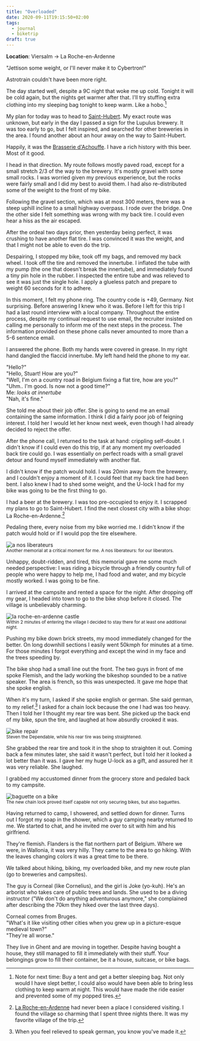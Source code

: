 ```yaml
---
title: "Overloaded"
date: 2020-09-11T19:15:50+02:00
tags:
  - journal
  - biketrip
draft: true
---
```


**Location**: Viersalm -> La Roche-en-Ardenne

"Jettison some weight, or I'll never make it to Cybertron!"

Astrotrain couldn't have been more right.

The day started well, despite a 9C night that woke me up cold. Tonight it will
be cold again, but the nights get warmer after that. I'll try stuffing extra
clothing into my sleeping bag tonight to keep warm. Like a hobo.[^1]

My plan for today was to head to
[Saint-Hubert](https://goo.gl/maps/8nqAhSxQXtDZ2f6G6). My exact route was
unknown, but early in the day I passed a sign for the Lupulus brewery. It was
too early to go, but I felt inspired, and searched for other breweries in the
area. I found another about an hour away on the way to Saint-Hubert.

Happily, it was the [Brasserie
d'Achouffe](https://chouffe.com/en/brewery-achouffe/). I have a rich history
with this beer. Most of it good.

I head in that direction. My route follows mostly paved road, except for a
small stretch 2/3 of the way to the brewery. It's mostly gravel with some small
rocks. I was worried given my previous experience, but the rocks were fairly
small and I did my best to avoid them. I had also re-distributed some of the
weight to the front of my bike.

Following the gravel section, which was at most 300 meters, there was a steep
uphill incline to a small highway overpass. I rode over the bridge. One the
other side I felt something was wrong with my back tire. I could even hear a
hiss as the air escaped.

After the ordeal two days prior, then yesterday being perfect, it was crushing
to have another flat tire. I was convinced it was the weight, and that I might
not be able to even do the trip.

Despairing, I stopped my bike, took off my bags, and removed my back wheel. I
took off the tire and removed the innertube. I inflated the tube with my pump
(the one that doesn't break the innertube), and immediately found a tiny pin
hole in the rubber. I inspected the entire tube and was relieved to see it was
just the single hole. I apply a glueless patch and prepare to weight 60 seconds
for it to adhere.

In this moment, I felt my phone ring. The country code is +49, Germany. Not
surprising. Before answering I knew who it was. Before I left for this trip I
had a last round interview with a local company. Throughout the entire process,
despite my continual request to use email, the recruiter insisted on calling me
personally to inform me of the next steps in the process. The information
provided on these phone calls never amounted to more than a 5-6 sentence email.

I answered the phone. Both my hands were covered in grease. In my right hand
dangled the flaccid innertube. My left hand held the phone to my ear.

"Hello?"<br>
"Hello, Stuart! How are you?"<br>
"Well, I'm on a country road in Belgium fixing a flat tire, how are you?"<br>
"Uhm.. I'm good. Is now not a good time?"<br>
Me: *looks at innertube*<br>
"Nah, it's fine."

She told me about their job offer. She is going to send me an email containing
the same information. I think I did a fairly poor job of feigning interest. I
told her I would let her know next week, even though I had already decided to
reject the offer.

After the phone call, I returned to the task at hand: crippling self-doubt. I
didn't know if I could even do this trip, if at any moment my overloaded back
tire could go. I was essentially on perfect roads with a small gravel detour
and found myself immediately with another flat.

I didn't know if the patch would hold. I was 20min away from the brewery, and I
couldn't enjoy a moment of it. I could feel that my back tire had been bent. I
also knew I had to shed some weight, and the U-lock I had for my bike was going
to be the first thing to go.

I had a beer at the brewery. I was too pre-occupied to enjoy it. I scrapped my
plans to go to Saint-Hubert. I find the next closest city with a bike shop: La
Roche-en-Ardenne.[^2]

Pedaling there, every noise from my bike worried me. I didn't know if the patch
would hold or if I would pop the tire elsewhere.

<img style="max-width: 100%; width: auto; height: auto;" src="/images/nos_liberateurs.jpg" alt="a nos liberateurs">
<figcaption><small>Another memorial at a critical moment for me. A nos liberateurs: for our liberators.</small></figcaption>

Unhappy, doubt-ridden, and tired, this memorial gave me some much needed
perspective: I was riding a bicycle through a friendly country full of people
who were happy to help me, I had food and water, and my bicycle mostly worked.
I was going to be fine.

I arrived at the campsite and rented a space for the night. After dropping off
my gear, I headed into town to go to the bike shop before it closed. The
village is unbelievably charming.

<img style="max-width: 100%; width: auto; height: auto;" src="/images/roche_castle.jpg" alt="la roche-en-ardenne castle">
<figcaption><small>Within 2 minutes of entering the village I decided to stay there for at least one additional night.</small></figcaption>

Pushing my bike down brick streets, my mood immediately changed for the better.
On long downhill sections I easily went 50kmph for minutes at a time. For those
minutes I forgot everything and except the wind in my face and the trees
speeding by.

The bike shop had a small line out the front. The two guys in front of me spoke
Flemish, and the lady working the bikeshop sounded to be a native speaker. The
area is french, so this was unexpected. It gave me hope that she spoke english.

When it's my turn, I asked if she spoke english or german. She said german, to
my relief.[^3] I asked for a chain lock because the one I had was too heavy.
Then I told her I thought my rear tire was bent. She picked up the back end of
my bike, spun the tire, and laughed at how absurdly crooked it was.

<img style="max-width: 100%; width: auto; height: auto;" src="/images/la_roche_bike.jpg" alt="bike repair">
<figcaption><small>Steven the Dependable, while his rear tire was being straightened.</small></figcaption>

She grabbed the rear tire and took it in the shop to straighten it out. Coming
back a few minutes later, she said it wasn't perfect, but I told her it looked
a lot better than it was. I gave her my huge U-lock as a gift, and assured her
it was very reliable. She laughed.

I grabbed my accustomed dinner from the grocery store and pedaled back to my campsite.

<img style="max-width: 100%; width: auto; height: auto;" src="/images/la_roche_bike_baguette.jpg" alt="baguette on a bike">
<figcaption><small>The new chain lock proved itself capable not only securing bikes, but also baguettes.</small></figcaption>

Having returned to camp, I showered, and settled down for dinner. Turns out I
forgot my soap in the shower, which a guy camping nearby returned to me. We
started to chat, and he invited me over to sit with him and his girlfriend.

They're flemish. Flanders is the flat northern part of Belgium. Where we were,
in Wallonia, it was very hilly. They came to the area to go hiking. With the
leaves changing colors it was a great time to be there.

We talked about hiking, biking, my overloaded bike, and my new route plan (go
to breweries and campsites).

The guy is Corneal (like Cornelius), and the girl is Joke (yo-kuh). He's an
arborist who takes care of public trees and lands. She used to be a diving
instructor ("We don't do anything adventurous anymore," she complained after
describing the 70km they hiked over the last three days).

Corneal comes from Bruges.<br>
"What's it like visiting other cities when you grew up in a picture-esque medieval town?"<br>
"They're all worse."

They live in Ghent and are moving in together. Despite having bought a house,
they still managed to fill it immediately with their stuff. Your belongings
grow to fill their container, be it a house, suitcase, or bike bags.

[^1]: Note for next time: Buy a tent and get a better sleeping bag. Not only
  would I have slept better, I could also would have been able to bring less
  clothing to keep warm at night. This would have made the ride easier and
  prevented some of my popped tires.

[^2]: [La Roche-en-Ardenne](https://en.wikipedia.org/wiki/La_Roche-en-Ardenne)
  had never been a place I considered visiting. I found the village so charming
  that I spent three nights there. It was my favorite village of the trip.

[^3]: When you feel relieved to speak german, you know you've made it.
